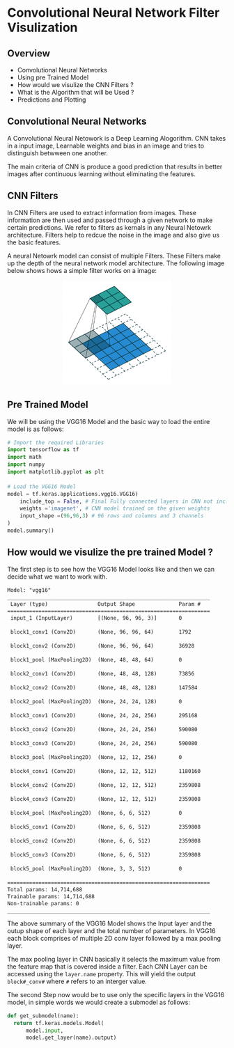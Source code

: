# Convolutional Neural Network Filter Visulization

## Overview 
- Convolutional Neural Networks
- Using pre Trained Model
- How would we visulize the CNN Filters ?
- What is the Algorithm that will be Used ?
- Predictions and Plotting

## Convolutional Neural Networks 
<p>A Convolutional Neural Netowork is a Deep Learning Alogorithm. CNN takes in a input image, Learnable weights and bias in an image and tries to distinguish betwween one another.</p> 
<p>The main criteria of CNN is produce a good prediction that results in better images after continuous learning without eliminating the features.</p>

## CNN Filters
<p>In CNN Filters are used to extract information from images. These information are then used and passed through a given network to make certain predictions.  We refer to filters as kernals in any Neural Netowrk architecture. Filters help to redcue the noise in the image and also give us the basic features. </p>

<p> A neural Netowrk model can consist of multiple Filters. These Filters make up the depth of the neural network model architecture. The following image below shows hows a simple filter works on a image: </p>
<p align="center">
<img width="250" src = "Images/Filters.gif">
</p>

## Pre Trained Model 
We will be using the VGG16 Model and the basic way to load the entire model is as follows: 

```python
# Import the required Libraries
import tensorflow as tf 
import math
import numpy
import matplotlib.pyplot as plt

# Load the VGG16 Model 
model = tf.keras.applications.vgg16.VGG16(
    include_top = False, # Final Fully connected layers in CNN not inclued in the model
    weights ='imagenet', # CNN model trained on the given weights
    input_shape =(96,96,3) # 96 rows and columns and 3 channels
)
model.summary()
```
## How would we visulize the pre trained Model ?
The first step is to see how the VGG16 Model looks like and then we can decide what we want to work with. 
```
Model: "vgg16"
_________________________________________________________________
 Layer (type)                Output Shape              Param #   
=================================================================
 input_1 (InputLayer)        [(None, 96, 96, 3)]       0         
                                                                 
 block1_conv1 (Conv2D)       (None, 96, 96, 64)        1792      
                                                                 
 block1_conv2 (Conv2D)       (None, 96, 96, 64)        36928     
                                                                 
 block1_pool (MaxPooling2D)  (None, 48, 48, 64)        0         
                                                                 
 block2_conv1 (Conv2D)       (None, 48, 48, 128)       73856     
                                                                 
 block2_conv2 (Conv2D)       (None, 48, 48, 128)       147584    
                                                                 
 block2_pool (MaxPooling2D)  (None, 24, 24, 128)       0         
                                                                 
 block3_conv1 (Conv2D)       (None, 24, 24, 256)       295168    
                                                                 
 block3_conv2 (Conv2D)       (None, 24, 24, 256)       590080    
                                                                 
 block3_conv3 (Conv2D)       (None, 24, 24, 256)       590080    
                                                                 
 block3_pool (MaxPooling2D)  (None, 12, 12, 256)       0         
                                                                 
 block4_conv1 (Conv2D)       (None, 12, 12, 512)       1180160   
                                                                 
 block4_conv2 (Conv2D)       (None, 12, 12, 512)       2359808   
                                                                 
 block4_conv3 (Conv2D)       (None, 12, 12, 512)       2359808   
                                                                 
 block4_pool (MaxPooling2D)  (None, 6, 6, 512)         0         
                                                                 
 block5_conv1 (Conv2D)       (None, 6, 6, 512)         2359808   
                                                                 
 block5_conv2 (Conv2D)       (None, 6, 6, 512)         2359808   
                                                                 
 block5_conv3 (Conv2D)       (None, 6, 6, 512)         2359808   
                                                                 
 block5_pool (MaxPooling2D)  (None, 3, 3, 512)         0         
                                                                 
=================================================================
Total params: 14,714,688
Trainable params: 14,714,688
Non-trainable params: 0
_________________________________________________________________
```
The above summary of the VGG16 Model shows the Input layer and the outup shape of each layer and the total number of parameters. In VGG16 each block comprises of  multiple 2D conv layer followed by a max pooling layer. 

The max pooling layer in CNN basically it selects the maximum value from the feature map that is covered inside a filter. Each CNN Layer can be accessed using the `layer.name` property. This will yield the output `block#_conv#` where `#` refers to an interger value. 

The second Step now would be  to use only the  specific layers in the VGG16 model,  in simple words we would create a submodel as follows: 
```python
def get_submodel(name):
  return tf.keras.models.Model(
      model.input, 
      model.get_layer(name).output)
```
